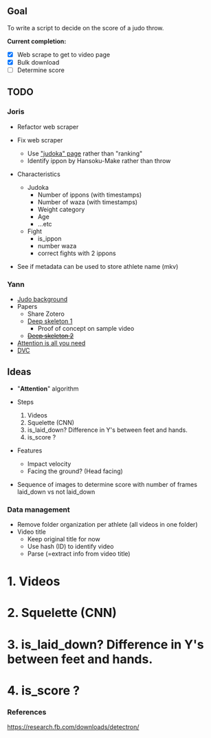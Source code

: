 ## Goal
To write a script to decide on the score of a judo throw.

**Current completion:**
- [X] Web scrape to get to video page
- [x] Bulk download
- [ ] Determine score

## TODO

### Joris
- Refactor web scraper
- Fix web scraper
    - Use ["judoka" page](https://www.ijf.org/judoka) rather than "ranking"
    - Identify ippon by Hansoku-Make rather than throw
- Characteristics
    - Judoka
        - Number of ippons (with timestamps)
        - Number of waza (with timestamps)
        - Weight category
        - Age
        - ...etc
    - Fight
        - is_ippon
        - number waza
        - correct fights with 2 ippons

- See if metadata can be used to store athlete name (mkv)

### Yann
- [Judo background](https://www.youtube.com/watch?v=pgfKasoI5yc&ab_channel=Judo)
- Papers
    - Share Zotero
    - [Deep skeleton 1](https://arxiv.org/pdf/1609.03659.pdf)
        - Proof of concept on sample video
    - ~~[Deep skeleton 2](https://openaccess.thecvf.com/content_ICCV_2017/papers/Lee_Ensemble_Deep_Learning_ICCV_2017_paper.pdf)~~
- [Attention is all you need](https://arxiv.org/pdf/1706.03762.pdf)
- [DVC](https://dvc.org/)

## Ideas

- "**Attention**" algorithm
- Steps
    1. Videos
    2. Squelette (CNN)
    3. is_laid_down? Difference in Y's between feet and hands.
    4. is_score ?

- Features
    - Impact velocity
    - Facing the ground? (Head facing)

- Sequence of images to determine score with number of frames laid_down vs not laid_down

### Data management

- Remove folder organization per athlete (all videos in one folder)
- Video title
    - Keep original title for now
    - Use hash (ID) to identify video
    - Parse (=extract info from video title)


# 1. Videos
# 2. Squelette (CNN)
# 3. is_laid_down? Difference in Y's between feet and hands.
# 4. is_score ?

### References
https://research.fb.com/downloads/detectron/
